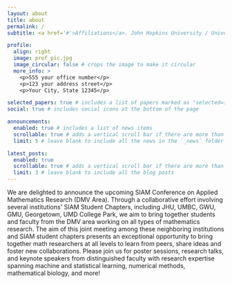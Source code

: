 ```yaml
---
layout: about
title: about
permalink: /
subtitle: <a href='#'>Affiliations</a>. John Hopkins University / University of Maryland, Baltimore County / George Washington University / George Mason University / University of Maryland， College Park / Georgetown University

profile:
  align: right
  image: prof_pic.jpg
  image_circular: false # crops the image to make it circular
  more_info: >
    <p>555 your office number</p>
    <p>123 your address street</p>
    <p>Your City, State 12345</p>

selected_papers: true # includes a list of papers marked as "selected={true}"
social: true # includes social icons at the bottom of the page

announcements:
  enabled: true # includes a list of news items
  scrollable: true # adds a vertical scroll bar if there are more than 3 news items
  limit: 5 # leave blank to include all the news in the `_news` folder

latest_posts:
  enabled: true
  scrollable: true # adds a vertical scroll bar if there are more than 3 new posts items
  limit: 3 # leave blank to include all the blog posts
---
```

We are delighted to announce the upcoming SIAM Conference on Applied Mathematics Research (DMV Area). Through a collaborative effort involving several institutions' SIAM Student Chapters, including JHU, UMBC, GWU, GMU, Georgetown, UMD College Park, we aim to bring together students and faculty from the DMV area working on all types of mathematics research. The aim of this joint meeting among these neighboring institutions and SIAM student chapters presents an exceptional opportunity to bring together math researchers at all levels to learn from peers, share ideas and foster new collaborations. Please join us for poster sessions, research talks, and keynote speakers from distinguished faculty with research expertise spanning machine and statistical learning, numerical methods, mathematical biology, and more!
<!-- Write your biography here. Tell the world about yourself. Link to your favorite [subreddit](http://reddit.com). You can put a picture in, too. The code is already in, just name your picture `prof_pic.jpg` and put it in the `img/` folder. -->

<!-- Put your address / P.O. box / other info right below your picture. You can also disable any of these elements by editing `profile` property of the YAML header of your `_pages/about.md`. Edit `_bibliography/papers.bib` and Jekyll will render your [publications page](/al-folio/publications/) automatically. -->

<!-- Link to your social media connections, too. This theme is set up to use [Font Awesome icons](https://fontawesome.com/) and [Academicons](https://jpswalsh.github.io/academicons/), like the ones below. Add your Facebook, Twitter, LinkedIn, Google Scholar, or just disable all of them. -->
